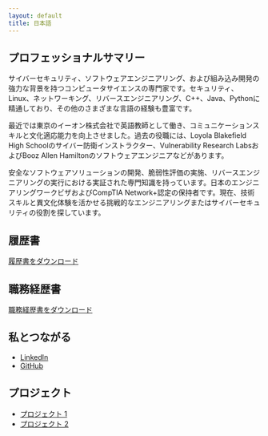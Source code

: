 ```yaml
---
layout: default
title: 日本語
---
```


<section id="summary">
    <h1>プロフェッショナルサマリー</h1>
    <p>サイバーセキュリティ、ソフトウェアエンジニアリング、および組み込み開発の強力な背景を持つコンピュータサイエンスの専門家です。セキュリティ、Linux、ネットワーキング、リバースエンジニアリング、C++、Java、Pythonに精通しており、その他のさまざまな言語の経験も豊富です。</p>
    <p>最近では東京のイーオン株式会社で英語教師として働き、コミュニケーションスキルと文化適応能力を向上させました。過去の役職には、Loyola Blakefield High Schoolのサイバー防衛インストラクター、Vulnerability Research LabsおよびBooz Allen Hamiltonのソフトウェアエンジニアなどがあります。</p>
    <p>安全なソフトウェアソリューションの開発、脆弱性評価の実施、リバースエンジニアリングの実行における実証された専門知識を持っています。日本のエンジニアリングワークビザおよびCompTIA Network+認定の保持者です。現在、技術スキルと異文化体験を活かせる挑戦的なエンジニアリングまたはサイバーセキュリティの役割を探しています。</p>
</section>

<section id="resume">
    <h2>履歴書</h2>
    <a href="{{ '/resume/ResumeJP.pdf' | relative_url }}" target="_blank">履歴書をダウンロード</a>
    <h2>職務経歴書</h2>
    <a href="{{ '/resume/workHistoryJP.pdf' | relative_url }}" target="_blank">職務経歴書をダウンロード</a>
</section>

<section id="links">
    <h2>私とつながる</h2>
    <ul>
        <li><a href="https://www.linkedin.com/in/tim-krach/" target="_blank">LinkedIn</a></li>
        <li><a href="https://github.com/tkrach" target="_blank">GitHub</a></li>
    </ul>
</section>

<section id="projects">
    <h2>プロジェクト</h2>
    <ul>
        <li><a href="https://github.com/yourprofile/project1" target="_blank">プロジェクト 1</a></li>
        <li><a href="https://github.com/yourprofile/project2" target="_blank">プロジェクト 2</a></li>
    </ul>
</section>
